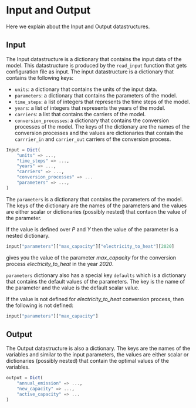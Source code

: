 # Input and Output

Here we explain about the Input and Output datastructures.

## Input

The Input datastructure is a dictionary that contains the input data of the model. This datastructure is produced by the `read_input` function that gets configuration file as input. The input datastructure is a dictionary that contains the following keys:

- `units`: a dictionary that contains the units of the input data.
- `parameters`: a dictionary that contains the parameters of the model.
- `time_steps`: a list of integers that represents the time steps of the model.
- `years`: a list of integers that represents the years of the model.
- `carriers`: a list that contains the carriers of the model.
- `conversion_processes`: a dictionary that contains the conversion processes of the model. The keys of the dictionary are the names of the conversion processes and the values are dictionaries that contain the `carrrier_in` and `carrier_out` carriers of the conversion process.

```julia
Input = Dict(
    "units" => ...,
    "time_steps" => ...,
    "years" => ...,
    "carriers" => ...,
    "conversion_processes" => ...
    "parameters" => ...,
)
```

The `parameters` is a dictionary that contains the parameters of the model. The keys of the dictionary are the names of the parameters and the values are either scalar or dictionaries (possibly nested) that contaon the value of the parameter.

If the value is defined over $P$ and $Y$ then the value of the parameter is a nested dictionary.

```julia
input["parameters"]["max_capacity"]["electricity_to_heat"][2020]
```

gives you the value of the parameter *max_capacity* for the conversion process *electricity_to_heat* in the year *2020*.

`parameters` dictionary also has a special key `defaults` which is a dictionary that contains the default values of the parameters. The key is the name of the parameter and the value is the default scalar value.

If the value is not defined for *electricity_to_heat* conversion process, then the following is not defined:

```julia
input["parameters"]["max_capacity"]
```

## Output

The Output datastructure is also a dictionary. The keys are the names of the variables and similar to the input parameters, the values are either scalar or dictionaries (possibly nested) that contain the optimal values of the variables.

```julia
output = Dict(
    "annual_emission" => ...,
    "new_capacity" => ...,
    "active_capacity" => ...
)
```

